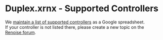 # Duplex.xrnx - Supported Controllers

We [maintain a list of supported controllers](https://docs.google.com/spreadsheet/ccc?key=0AkXQ8SxsnmZKdHZwTVVkUnh0WUxfOEtYblhMbWp6R3c&hl=en#gid=0) as a Google spreadsheet.  
If your controller is not listed there, please create a new topic on the [Renoise forum](http://forum.renoise.com/).
